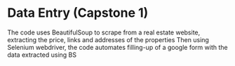 # Data Entry (Capstone 1)
The code uses BeautifulSoup to scrape from a real estate website, extracting the price, links and addresses of the properties
Then using Selenium webdriver, the code automates filling-up of a google form with the data extracted using BS
